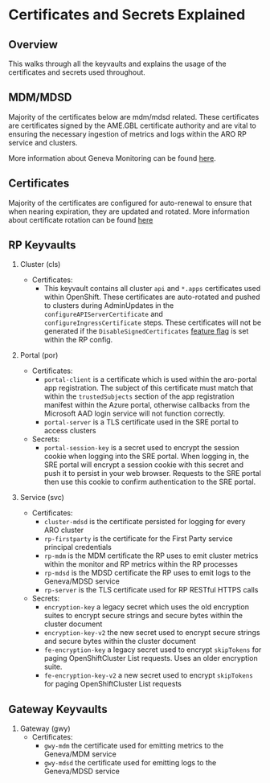 # Certificates and Secrets Explained

## Overview

This walks through all the keyvaults and explains the usage of the certificates and secrets used throughout.

## MDM/MDSD

Majority of the certificates below are mdm/mdsd related. These certificates are certificates signed by the AME.GBL certificate authority and are vital to ensuring the necessary ingestion of metrics and logs within the ARO RP service and clusters.

More information about Geneva Monitoring can be found [here](https://eng.ms/docs/products/geneva/getting_started/newgettingstarted/overview).

## Certificates

Majority of the certificates are configured for auto-renewal to ensure that when nearing expiration, they are updated and rotated. More information about certificate rotation can be found [here](./certificate-rotation.md)

## RP Keyvaults

1. Cluster (cls)

   - Certificates:
     - This keyvault contains all cluster `api` and `*.apps` certificates used within OpenShift. These certificates are auto-rotated and pushed to clusters during AdminUpdates in the `configureAPIServerCertificate` and `configureIngressCertificate` steps. These certificates will not be generated if the `DisableSignedCertificates` [feature flag](./feature-flags.md) is set within the RP config.

1. Portal (por)

   - Certificates:
     - `portal-client` is a certificate which is used within the aro-portal app registration. The subject of this certificate must match that within the `trustedSubjects` section of the app registration manifest within the Azure portal, otherwise callbacks from the Microsoft AAD login service will not function correctly.
     - `portal-server` is a TLS certificate used in the SRE portal to access clusters
   - Secrets:
     - `portal-session-key` is a secret used to encrypt the session cookie when logging into the SRE portal. When logging in, the SRE portal will encrypt a session cookie with this secret and push it to persist in your web browser. Requests to the SRE portal then use this cookie to confirm authentication to the SRE portal.

1. Service (svc)
   - Certificates:
     - `cluster-mdsd` is the certificate persisted for logging for every ARO cluster
     - `rp-firstparty` is the certificate for the First Party service principal credentials
     - `rp-mdm` is the MDM certificate the RP uses to emit cluster metrics within the monitor and RP metrics within the RP processes
     - `rp-mdsd` is the MDSD certificate the RP uses to emit logs to the Geneva/MDSD service
     - `rp-server` is the TLS certificate used for RP RESTful HTTPS calls
   - Secrets:
     - `encryption-key` a legacy secret which uses the old encryption suites to encrypt secure strings and secure bytes within the cluster document
     - `encryption-key-v2` the new secret used to encrypt secure strings and secure bytes within the cluster document
     - `fe-encryption-key` a legacy secret used to encrypt `skipTokens` for paging OpenShiftCluster List requests. Uses an older encryption suite.
     - `fe-encryption-key-v2` a new secret used to encrypt `skipTokens` for paging OpenShiftCluster List requests

## Gateway Keyvaults

1. Gateway (gwy)
   - Certificates:
     - `gwy-mdm` the certificate used for emitting metrics to the Geneva/MDM service
     - `gwy-mdsd` the certificate used for emitting logs to the Geneva/MDSD service
